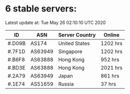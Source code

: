# 6 stable servers:

Latest update at: Tue May 26 02:10:10 UTC 2020

| ID | ASN | Server Country | Online |
| -- | --- | -------------- | ------ |
| #.D09B | AS174 | United States | 1202 hrs |
| #.7F1D | AS63949 | Singapore | 1202 hrs |
| #.B6F8 | AS63888 | Hong Kong | 952 hrs |
| #.BD3E | AS63888 | Hong Kong | 2021 hrs |
| #.2A79 | AS63949 | Japan | 861 hrs |
| #.1E74 | AS51659 | Russia | 37 hrs |

